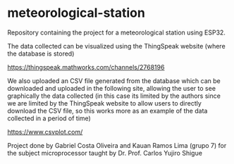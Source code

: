 # meteorological-station
Repository containing the project for a meteorological station using ESP32.

The data collected can be visualized using the ThingSpeak website (where the database is stored)

https://thingspeak.mathworks.com/channels/2768196

We also uploaded an CSV file generated from the database which can be downloaded and uploaded in the following site, allowing the user to see graphically the data collected (in this case its limited by the authors
since we are limited by the ThingSpeak website to allow users to directly download the CSV file, so this works more as an example of the data collected in a period of time)

https://www.csvplot.com/

Project done by Gabriel Costa Oliveira and Kauan Ramos Lima (grupo 7) for the subject microprocessor taught by Dr. Prof. Carlos Yujiro Shigue
